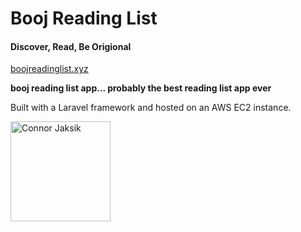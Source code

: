 # Booj Reading List
#### Discover, Read, Be Origional

[boojreadinglist.xyz](http://boojreadinglist.xyz)

**booj reading list app... probably the best reading list app ever**

Built with a Laravel framework and hosted on an AWS EC2 instance.

<p width="49%">
    <img alt="Connor Jaksik" src="./src/images/readme/portfolio-1.PNG" width="160" />
</p>